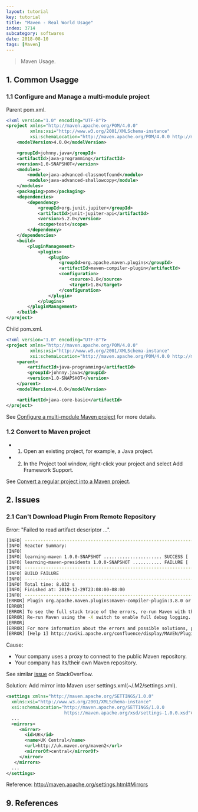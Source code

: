 ```yaml
---
layout: tutorial
key: tutorial
title: "Maven - Real World Usage"
index: 3714
subcategory: softwares
date: 2018-08-10
tags: [Maven]
---
```


> Maven Usage.

## 1. Common Usagge
### 1.1 Configure and Manage a multi-module project
Parent pom.xml.
```xml
<?xml version="1.0" encoding="UTF-8"?>
<project xmlns="http://maven.apache.org/POM/4.0.0"
         xmlns:xsi="http://www.w3.org/2001/XMLSchema-instance"
         xsi:schemaLocation="http://maven.apache.org/POM/4.0.0 http://maven.apache.org/xsd/maven-4.0.0.xsd">
    <modelVersion>4.0.0</modelVersion>

    <groupId>johnny.java</groupId>
    <artifactId>java-programming</artifactId>
    <version>1.0-SNAPSHOT</version>
    <modules>
        <module>java-advanced-classnotfound</module>
        <module>java-advanced-shallowcopy</module>
    </modules>
    <packaging>pom</packaging>
    <dependencies>
        <dependency>
            <groupId>org.junit.jupiter</groupId>
            <artifactId>junit-jupiter-api</artifactId>
            <version>5.2.0</version>
            <scope>test</scope>
        </dependency>
    </dependencies>
    <build>
        <pluginManagement>
            <plugins>
                <plugin>
                    <groupId>org.apache.maven.plugins</groupId>
                    <artifactId>maven-compiler-plugin</artifactId>
                    <configuration>
                        <source>1.8</source>
                        <target>1.8</target>
                    </configuration>
                </plugin>
            </plugins>
        </pluginManagement>
    </build>
</project>
```
Child pom.xml.
```xml
<?xml version="1.0" encoding="UTF-8"?>
<project xmlns="http://maven.apache.org/POM/4.0.0"
         xmlns:xsi="http://www.w3.org/2001/XMLSchema-instance"
         xsi:schemaLocation="http://maven.apache.org/POM/4.0.0 http://maven.apache.org/xsd/maven-4.0.0.xsd">
    <parent>
        <artifactId>java-programming</artifactId>
        <groupId>johnny.java</groupId>
        <version>1.0-SNAPSHOT</version>
    </parent>
    <modelVersion>4.0.0</modelVersion>

    <artifactId>java-core-basic</artifactId>
</project>
```
See [Configure a multi-module Maven project﻿](https://www.jetbrains.com/help/idea/maven-support.html#maven_multi_module) for more details.

### 1.2 Convert to Maven project
* 1) Open an existing project, for example, a Java project.
* 2) In the Project tool window, right-click your project and select Add Framework Support.

See [Convert a regular project into a Maven project](https://www.jetbrains.com/help/idea/convert-a-regular-project-into-a-maven-project.html).

## 2. Issues
### 2.1 Can't Download Plugin From Remote Repository
Error: "Failed to read artifact descriptor ...".
```sh
[INFO] ------------------------------------------------------------------------
[INFO] Reactor Summary:
[INFO]
[INFO] learning-maven 1.0.0-SNAPSHOT ...................... SUCCESS [  0.182 s]
[INFO] learning-maven-presidents 1.0.0-SNAPSHOT ........... FAILURE [  7.765 s]
[INFO] ------------------------------------------------------------------------
[INFO] BUILD FAILURE
[INFO] ------------------------------------------------------------------------
[INFO] Total time: 8.032 s
[INFO] Finished at: 2019-12-29T23:08:00-08:00
[INFO] ------------------------------------------------------------------------
[ERROR] Plugin org.apache.maven.plugins:maven-compiler-plugin:3.8.0 or one of its dependencies could not be resolved: Failed to read artifact descriptor for org.apache.maven.plugins:maven-compiler-plugin:jar:3.8.0: Could not transfer artifact org.apache.maven.plugins:maven-compiler-plugin:pom:3.8.0 from/to repoaws (https://repo.aws.ariba.com/libs-release-local): repo.aws.ariba.com: unknown error: Unknown host repo.aws.ariba.com: unknown error -> [Help 1]
[ERROR]
[ERROR] To see the full stack trace of the errors, re-run Maven with the -e switch.
[ERROR] Re-run Maven using the -X switch to enable full debug logging.
[ERROR]
[ERROR] For more information about the errors and possible solutions, please read the following articles:
[ERROR] [Help 1] http://cwiki.apache.org/confluence/display/MAVEN/PluginResolutionException
````
Cause:
* Your company uses a proxy to connect to the public Maven repository.
* Your company has its/their own Maven repository.

See similar [issue](https://stackoverflow.com/questions/41589002/failed-to-read-artifact-descriptor-for-org-apache-maven-pluginsmaven-source-plu) on StackOverflow.

Solution: Add mirror into Maven user settings.xml(~/.M2/settings.xml).
```xml
<settings xmlns="http://maven.apache.org/SETTINGS/1.0.0"
  xmlns:xsi="http://www.w3.org/2001/XMLSchema-instance"
  xsi:schemaLocation="http://maven.apache.org/SETTINGS/1.0.0
                      https://maven.apache.org/xsd/settings-1.0.0.xsd">
  ...
  <mirrors>
     <mirror>
       <id>UK</id>
       <name>UK Central</name>
       <url>http://uk.maven.org/maven2</url>
       <mirrorOf>central</mirrorOf>
     </mirror>
   </mirrors>
  ...
</settings>
```
Reference: http://maven.apache.org/settings.html#Mirrors


## 9. References
